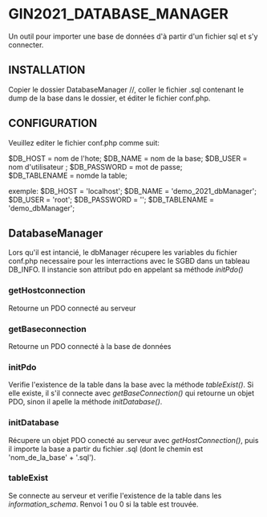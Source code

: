# GIN2021_DATABASE_MANAGER
Un outil pour importer une base de données d'à partir d'un fichier sql et s'y connecter.  

## INSTALLATION
Copier le dossier DatabaseManager //, coller le fichier .sql contenant le dump de la base dans le dossier, et éditer le fichier conf.php.  

## CONFIGURATION
Veuillez editer le fichier conf.php comme suit:

$DB_HOST = nom de l'hote;
$DB_NAME = nom de la base;
$DB_USER = nom d'utilisateur ;
$DB_PASSWORD = mot de passe;  
$DB_TABLENAME = nomde la table;

exemple:
$DB_HOST = 'localhost';
$DB_NAME = 'demo_2021_dbManager';
$DB_USER = 'root';
$DB_PASSWORD = '';
$DB_TABLENAME = 'demo_dbManager';

## DatabaseManager  
Lors qu'il est intancié, le dbManager récupere les variables du fichier conf.php necessaire pour les interractions avec le SGBD dans un tableau DB_INFO.
Il instancie son attribut pdo en appelant sa méthode *initPdo()*

### getHostconnection
Retourne un PDO connecté au serveur 

### getBaseconnection
Retourne un PDO connecté à la base de données 

### initPdo
Verifie l'existence de la table dans la base avec la méthode *tableExist()*. Si elle existe, il s'il connecte avec *getBaseConnection()* qui retourne un objet PDO, sinon il apelle la méthode *initDatabase()*.

### initDatabase 
Récupere un objet PDO conecté au serveur avec *getHostConnection()*, puis il importe la base a partir du fichier .sql (dont le chemin est 'nom_de_la_base' + '.sql').

### tableExist  
Se connecte au serveur et verifie l'existence de la table dans les *information_schema*. Renvoi 1 ou 0 si la table est trouvée.